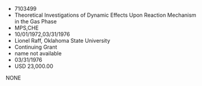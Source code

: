 * 7103499
* Theoretical Investigations of Dynamic Effects Upon Reaction Mechanism in the Gas Phase
* MPS,CHE
* 10/01/1972,03/31/1976
* Lionel Raff, Oklahoma State University
* Continuing Grant
*   name not available
* 03/31/1976
* USD 23,000.00

NONE
